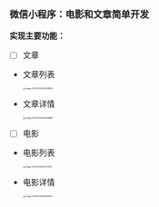### 微信小程序：电影和文章简单开发

**实现主要功能：**

- [ ] 文章

- 文章列表

  <img src="https://tva1.sinaimg.cn/large/00831rSTly1gd1v1n6k01j30jq0yu1kx.jpg" alt="image-20200304224508324" style="zoom:25%;" />

- 文章详情

  <img src="https://tva1.sinaimg.cn/large/00831rSTly1gd1v1wk5qcj30jk0yuqnc.jpg" alt="image-20200304224546885" style="zoom:25%;" />

- [ ] 电影

- 电影列表 

  <img src="https://tva1.sinaimg.cn/large/00831rSTly1gd1v21r6kvj30hc118aqr.jpg" alt="image-20200304224719907" style="zoom:25%;" />

- 电影详情

  <img src="https://tva1.sinaimg.cn/large/00831rSTly1gd1v25s5g9j30he11etld.jpg" alt="image-20200304224816040" style="zoom:25%;" />